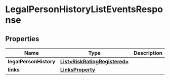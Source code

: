 

# LegalPersonHistoryListEventsResponse


## Properties

| Name | Type | Description | Notes |
|------------ | ------------- | ------------- | -------------|
|**legalPersonHistory** | [**List&lt;RiskRatingRegistered&gt;**](RiskRatingRegistered.md) |  |  |
|**links** | [**LinksProperty**](LinksProperty.md) |  |  |



